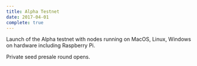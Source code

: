 ```yaml
---
title: Alpha Testnet
date: 2017-04-01
complete: true
---
```


Launch of the Alpha testnet with nodes running on MacOS, Linux, Windows on hardware including Raspberry Pi. 

Private seed presale round opens.